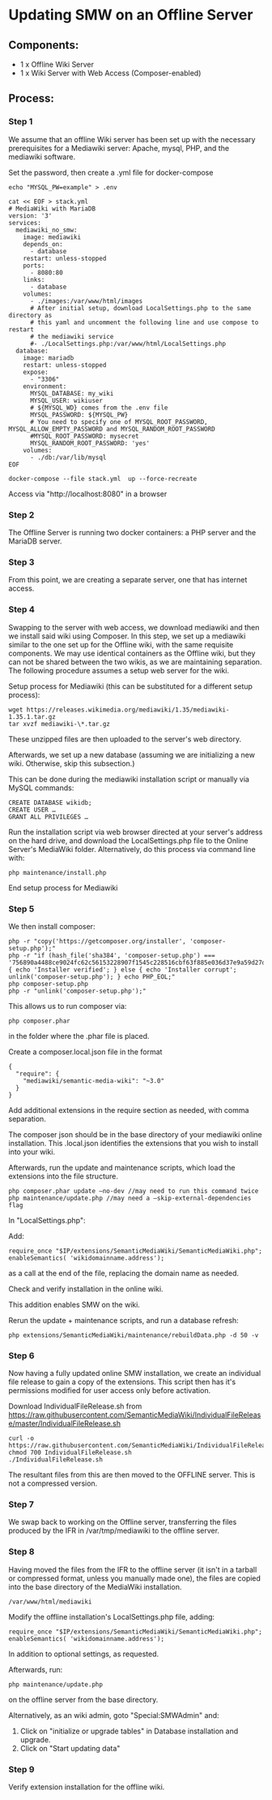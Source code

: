 # Updating SMW on an Offline Server



## Components:

* 1 x Offline Wiki Server
* 1 x Wiki Server with Web Access (Composer-enabled)


## Process:

### Step 1

We assume that an offline Wiki server has been set up with the necessary prerequisites for a Mediawiki server: Apache, mysql, PHP, and the mediawiki software.

Set the password, then create a .yml file for docker-compose

    echo "MYSQL_PW=example" > .env

    cat << EOF > stack.yml
    # MediaWiki with MariaDB
    version: '3'
    services:
      mediawiki_no_smw:
        image: mediawiki
        depends_on:
          - database
        restart: unless-stopped
        ports:
          - 8080:80
        links:
          - database
        volumes:
          - ./images:/var/www/html/images
          # After initial setup, download LocalSettings.php to the same directory as
          # this yaml and uncomment the following line and use compose to restart
          # the mediawiki service
          #- ./LocalSettings.php:/var/www/html/LocalSettings.php
      database:
        image: mariadb
        restart: unless-stopped
        expose:
          - "3306"
        environment:
          MYSQL_DATABASE: my_wiki
          MYSQL_USER: wikiuser
          # ${MYSQL_WD} comes from the .env file
          MYSQL_PASSWORD: ${MYSQL_PW}
          # You need to specify one of MYSQL_ROOT_PASSWORD, MYSQL_ALLOW_EMPTY_PASSWORD and MYSQL_RANDOM_ROOT_PASSWORD
          #MYSQL_ROOT_PASSWORD: mysecret
          MYSQL_RANDOM_ROOT_PASSWORD: 'yes'
        volumes:
          - ./db:/var/lib/mysql
    EOF

    docker-compose --file stack.yml  up --force-recreate

Access via "http://localhost:8080" in a browser


### Step 2

The Offline Server is running two docker containers: a PHP server and the MariaDB server.

### Step 3

From this point, we are creating a separate server, one that has internet access.

### Step 4


Swapping to the server with web access, we download mediawiki and then we install said wiki using Composer. In this step, we set up a mediawiki similar to the one set up for the Offline wiki, with the same requisite components. We may use identical containers as the Offline wiki, but they can not be shared between the two wikis, as we are maintaining separation. The following procedure assumes a setup web server for the wiki.

Setup process for Mediawiki (this can be substituted for a different setup process):

    wget https://releases.wikimedia.org/mediawiki/1.35/mediawiki-1.35.1.tar.gz
    tar xvzf mediawiki-\*.tar.gz

These unzipped files are then uploaded to the server's web directory.

Afterwards, we set up a new database (assuming we are initializing a new wiki. Otherwise, skip this subsection.)

This can be done during the mediawiki installation script or manually via MySQL commands:

    CREATE DATABASE wikidb;
    CREATE USER …
    GRANT ALL PRIVILEGES …

Run the installation script via web browser directed at your server's address on the hard drive, and download the LocalSettings.php file to the Online Server's MediaWiki folder. Alternatively, do this process via command line with:

    php maintenance/install.php

End setup process for Mediawiki


### Step 5

We then install composer:

    php -r "copy('https://getcomposer.org/installer', 'composer-setup.php');"
    php -r "if (hash_file('sha384', 'composer-setup.php') === '756890a4488ce9024fc62c56153228907f1545c228516cbf63f885e036d37e9a59d27d63f46af1d4d07ee0f76181c7d3') { echo 'Installer verified'; } else { echo 'Installer corrupt'; unlink('composer-setup.php'); } echo PHP_EOL;"
    php composer-setup.php
    php -r "unlink('composer-setup.php');"

This allows us to run composer via:

    php composer.phar

in the folder where the .phar file is placed.

Create a composer.local.json file in the format

    {
      "require": {
        "mediawiki/semantic-media-wiki": "~3.0"
      }
    }

Add additional extensions in the require section as needed, with comma separation.

The composer json should be in the base directory of your mediawiki online installation. This .local.json identifies the extensions that you wish to install into your wiki.

Afterwards, run the update and maintenance scripts, which load the extensions into the file structure.



    php composer.phar update –no-dev //may need to run this command twice
    php maintenance/update.php //may need a –skip-external-dependencies flag



In "LocalSettings.php":



Add:

    require_once "$IP/extensions/SemanticMediaWiki/SemanticMediaWiki.php";
    enableSemantics( 'wikidomainname.address');

as a call at the end of the file, replacing the domain name as needed.

Check and verify installation in the online wiki.

This addition enables SMW on the wiki.



Rerun the update + maintenance scripts, and run a database refresh:

    php extensions/SemanticMediaWiki/maintenance/rebuildData.php -d 50 -v

### Step 6

Now having a fully updated online SMW installation, we create an individual file release to gain a copy of the extensions. This script then has it's permissions modified for user access only before activation.

Download IndividualFileRelease.sh from https://raw.githubusercontent.com/SemanticMediaWiki/IndividualFileRelease/master/IndividualFileRelease.sh



    curl -o https://raw.githubusercontent.com/SemanticMediaWiki/IndividualFileRelease/master/IndividualFileRelease.sh
    chmod 700 IndividualFileRelease.sh
    ./IndividualFileRelease.sh

The resultant files from this are then moved to the OFFLINE server. This is not a compressed version.

### Step 7

We swap back to working on the Offline server, transferring the files produced by the IFR in /var/tmp/mediawiki to the offline server.

### Step 8

Having moved the files from the IFR to the offline server (it isn't in a tarball or compressed format, unless you manually made one), the files are copied into the base directory of the MediaWiki installation.

    /var/www/html/mediawiki

Modify the offline installation's LocalSettings.php file, adding:

    require_once "$IP/extensions/SemanticMediaWiki/SemanticMediaWiki.php";
    enableSemantics( 'wikidomainname.address');



In addition to optional settings, as requested.

Afterwards, run:

    php maintenance/update.php

on the offline server from the base directory.

Alternatively, as an wiki admin, goto "Special:SMWAdmin" and:

1. Click on "initialize or upgrade tables" in Database installation and upgrade.
1. Click on "Start updating data"

### Step 9

Verify extension installation for the offline wiki.

